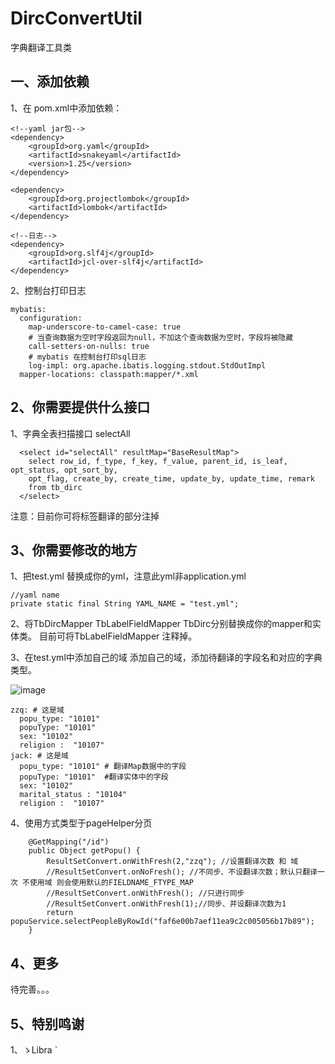 # DircConvertUtil
字典翻译工具类

## 一、添加依赖
1、在 pom.xml中添加依赖：
```
<!--yaml jar包-->
<dependency>
    <groupId>org.yaml</groupId>
    <artifactId>snakeyaml</artifactId>
    <version>1.25</version>
</dependency>

<dependency>
    <groupId>org.projectlombok</groupId>
    <artifactId>lombok</artifactId>
</dependency>

<!--日志-->
<dependency>
    <groupId>org.slf4j</groupId>
    <artifactId>jcl-over-slf4j</artifactId>
</dependency>
``` 
2、控制台打印日志
```
mybatis:
  configuration:
    map-underscore-to-camel-case: true
    # 当查询数据为空时字段返回为null，不加这个查询数据为空时，字段将被隐藏
    call-setters-on-nulls: true
    # mybatis 在控制台打印sql日志
    log-impl: org.apache.ibatis.logging.stdout.StdOutImpl
  mapper-locations: classpath:mapper/*.xml
```
## 2、你需要提供什么接口
1、字典全表扫描接口 selectAll
```
  <select id="selectAll" resultMap="BaseResultMap">
    select row_id, f_type, f_key, f_value, parent_id, is_leaf, opt_status, opt_sort_by,
    opt_flag, create_by, create_time, update_by, update_time, remark
    from tb_dirc
  </select>
```
注意：目前你可将标签翻译的部分注掉
## 3、你需要修改的地方
1、把test.yml 替换成你的yml，注意此yml非application.yml
```
//yaml name
private static final String YAML_NAME = "test.yml";
```
2、将TbDircMapper TbLabelFieldMapper TbDirc分别替换成你的mapper和实体类。 目前可将TbLabelFieldMapper 注释掉。

3、在test.yml中添加自己的域
添加自己的域，添加待翻译的字段名和对应的字典类型。

![image](https://github.com/1500256797/images/20200424135632.png)
```
zzq: # 这是域
  popu_type: "10101"
  popuType: "10101"
  sex: "10102"
  religion :  "10107"
jack: # 这是域
  popu_type: "10101" # 翻译Map数据中的字段
  popuType: "10101"  #翻译实体中的字段
  sex: "10102"
  marital_status : "10104"
  religion :  "10107"
```
4、使用方式类型于pageHelper分页
```
    @GetMapping("/id")
    public Object getPopu() {
        ResultSetConvert.onWithFresh(2,"zzq"); //设置翻译次数 和 域
        //ResultSetConvert.onNoFresh(); //不同步、不设翻译次数；默认只翻译一次 不使用域 则会使用默认的FIELDNAME_FTYPE_MAP
        //ResultSetConvert.onWithFresh(); //只进行同步
        //ResultSetConvert.onWithFresh(1);//同步、并设翻译次数为1
        return popuService.selectPeopleByRowId("faf6e00b7aef11ea9c2c005056b17b89");
    }
```

## 4、更多
待完善。。。


## 5、特别鸣谢
1、ゝLibra `
